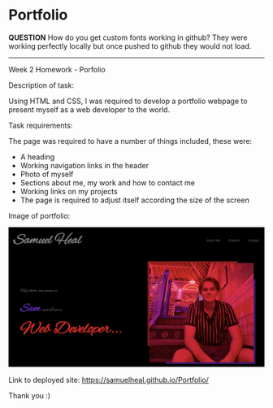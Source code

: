 # Portfolio

****QUESTION****
How do you get custom fonts working in github? They were working perfectly locally but once pushed to github they would not load.
*****************

Week 2 Homework - Porfolio

Description of task:

Using HTML and CSS, I was required to develop a portfolio webpage to present myself as a web developer to the world. 

Task requirements:

The page was required to have a number of things included, these were:
- A heading
- Working navigation links in the header
- Photo of myself
- Sections about me, my work and how to contact me
- Working links on my projects
- The page is required to adjust itself according the size of the screen

Image of portfolio:

![screenshot](./Assets/Images/portfolio-image.png)

Link to deployed site:
https://samuelheal.github.io/Portfolio/

Thank you :)

